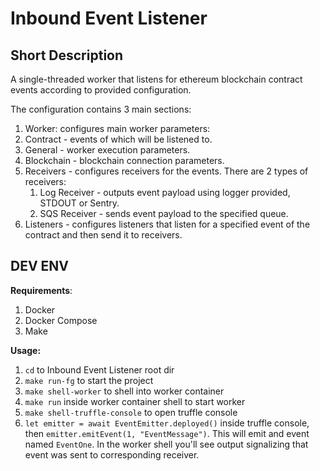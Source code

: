 # Inbound Event Listener

## Short Description
A single-threaded worker that listens for ethereum blockchain contract events according to provided configuration.

The configuration contains 3 main sections:
1. Worker: configures main worker parameters:
  1. Contract - events of which will be listened to.
  1. General - worker execution parameters.
  1. Blockchain - blockchain connection parameters.
1. Receivers - configures receivers for the events. There are 2 types of receivers:
    1. Log Receiver - outputs event payload using logger provided, STDOUT or Sentry.
    1. SQS Receiver - sends event payload to the specified queue.
1. Listeners - configures listeners that listen for a specified event of the contract and then send it to receivers.

## DEV ENV

**Requirements**:
1. Docker
1. Docker Compose
1. Make

**Usage:**
1. ``cd`` to Inbound Event Listener root dir
1. ```make run-fg``` to start the project
1. ```make shell-worker``` to shell into worker container
1. ```make run``` inside worker container shell to start worker
1. ```make shell-truffle-console``` to open truffle console
1. ```let emitter = await EventEmitter.deployed()``` inside truffle console, then ```emitter.emitEvent(1, "EventMessage")```. This will emit and event named ```EventOne```. In the worker shell you'll see output signalizing that event was sent to corresponding receiver.
